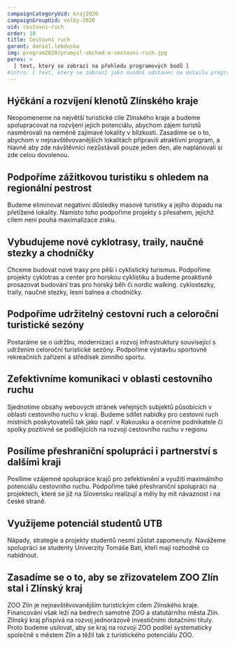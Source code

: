 ```yaml
---
campaignCategoryUid: kraj2020
campaignGroupUid: volby-2020
uid: cestovni-ruch
order: 10
title: Cestovní ruch
garant: daniel.lebduska 
img: program2020/prumysl-obchod-a-cestovni-ruch.jpg
perex: >
  [ text, který se zobrazí na přehledu programových bodů ]
#intro: [ text, který se zobrazí jako úvodní odstavec na detailu programového bodu ]
---
```

## Hýčkání a rozvíjení klenotů Zlínského kraje
Neopomeneme na největší turistické cíle Zlínského kraje a budeme spolupracovat na rozvíjení jejich potenciálu, abychom zájem turistů nasměrovali na neméně zajímavé lokality v blízkosti. Zasadíme se o to, abychom v nejnavštěvovanějších lokalitách připravili atraktivní program, a hlavně aby zde návštěvníci nezůstávali pouze jeden den, ale naplánovali si zde celou dovolenou.

## Podpoříme zážitkovou turistiku s ohledem na regionální pestrost
Budeme eliminovat negativní důsledky masové turistiky a jejího dopadu na přetížené lokality. Namísto toho podpoříme projekty s přesahem, jejichž cílem není pouhá maximalizace zisku.

## Vybudujeme nové cyklotrasy, traily, naučné stezky a chodníčky
Chceme budovat nové trasy pro pěší i cyklistický turismus. Podpoříme projekty cyklotras a center pro horskou cyklistiku a budeme proaktivně prosazovat budování tras pro horský běh či nordic walking. cyklostezky, traily, naučné stezky, lesní balnea a chodníčky.

## Podpoříme udržitelný cestovní ruch a celoroční turistické sezóny
Postaráme se o údržbu, modernizaci a rozvoj infrastruktury související s udržením celoroční turistické sezóny. Podpoříme výstavbu sportovně rekreačních zařízení a středisek zimního sportu.

## Zefektivníme komunikaci v oblasti cestovního ruchu
Sjednotíme obsahy webových stránek veřejných subjektů působících v oblasti cestovního ruchu v kraji. Budeme sdílet nabídky pro cestovní ruch místních poskytovatelů tak jako např. v Rakousku a oceníme podnikatele či spolky pozitivně se podílejících na rozvoji cestovního ruchu v regionu

## Posílíme přeshraniční spolupráci i partnerství s dalšími kraji
Posílíme vzájemné spolupráce krajů pro zefektivnění a využití maximálního potenciálu cestovního ruchu. Podpoříme také přeshraniční spolupráci na projektech, které se již na Slovensku realizují a měly by mít návaznost i na české straně.

## Využijeme potenciál studentů UTB
Nápady, strategie a projekty studentů nesmí zůstat zapomenuty. Navážeme spolupráci se studenty Univerzity Tomáše Bati, kteří mají rozhodně co nabídnout.

## Zasadíme se o to, aby se zřizovatelem ZOO Zlín stal i Zlínský kraj
ZOO Zlín je nejnavštěvovanějším turistickým cílem Zlínského kraje. Financování však leží na bedrech samotné ZOO a statutárního města Zlín. Zlínský kraj přispívá na rozvoj jednorázově investičními dotačními tituly. Proto budeme usilovat, aby se kraj na rozvoji ZOO podílel systematicky společně s městem Zlín a těžil tak z turistického potenciálu ZOO.
